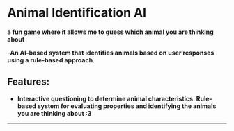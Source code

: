 # Animal Identification AI

**a fun game where it allows me to guess which animal you are thinking about**

-**An AI-based system that identifies animals based on user responses using a rule-based approach**.

## Features:
- **Interactive questioning to determine animal characteristics.
Rule-based system for evaluating properties and identifying the animals you are thinking about :3**
------------------

